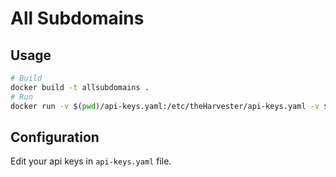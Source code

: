# All Subdomains

## Usage

```bash
# Build
docker build -t allsubdomains .
# Run
docker run -v $(pwd)/api-keys.yaml:/etc/theHarvester/api-keys.yaml -v $(pwd)/output:/app/results/default -it allsubdomains example.org
```

## Configuration

Edit your api keys in `api-keys.yaml` file.
